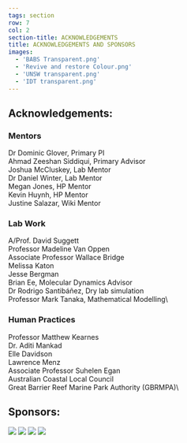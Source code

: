 ```yaml
---
tags: section
row: 7
col: 2
section-title: ACKNOWLEDGEMENTS
title: ACKNOWLEDGEMENTS AND SPONSORS
images:
  - 'BABS Transparent.png'
  - 'Revive and restore Colour.png'
  - 'UNSW transparent.png'
  - 'IDT transparent.png'
---
```


## Acknowledgements:

### Mentors
Dr Dominic Glover, Primary PI\
Ahmad Zeeshan Siddiqui, Primary Advisor\
Joshua McCluskey, Lab Mentor \
Dr Daniel Winter, Lab Mentor \
Megan Jones, HP Mentor \
Kevin Huynh, HP Mentor \
Justine Salazar, Wiki Mentor

### Lab Work

A/Prof. David Suggett \
Professor Madeline Van Oppen \
Associate Professor Wallace Bridge\
Melissa Katon\
Jesse Bergman\
Brian Ee, Molecular Dynamics Advisor\
Dr Rodrigo Santibáñez, Dry lab simulation\
Professor Mark Tanaka, Mathematical Modelling\

### Human Practices
Professor Matthew Kearnes\
Dr. Aditi Mankad\
Elle Davidson\
Lawrence Menz\
Associate Professor Suhelen Egan\
Australian Coastal Local Council\
Great Barrier Reef Marine Park Authority (GBRMPA)\

## Sponsors:
<img src="/assets/images/BABS Transparent.png">
<img src="/assets/images/Revive and restore Colour.png">
<img src="/assets/images/UNSW transparent.png">
<img src="/assets/images/IDT transparent.png">
